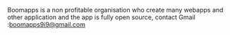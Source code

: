 Boomapps is a non profitable organisation 
who create many webapps and other application 
and the app is fully open source, 
contact Gmail :boomapps9i9@gmail.com
